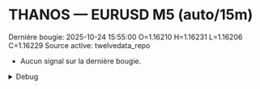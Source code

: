 # THANOS — EURUSD M5 (auto/15m)
Dernière bougie: 2025-10-24 15:55:00  O=1.16210  H=1.16231  L=1.16206  C=1.16229
Source active: twelvedata_repo

- Aucun signal sur la dernière bougie.

<details><summary>Debug</summary>

- TD_API_KEY manquant.

</details>